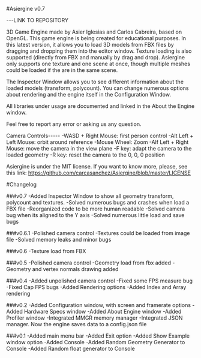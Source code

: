 #Asiergine v0.7

---LINK TO REPOSITORY

3D Game Engine made by Asier Iglesias and Carlos Cabreira, based on OpenGL.
This game engine is being created for educational purposes. In this latest version, it allows you to load
3D models from FBX files by dragging and dropping them into the editor window. Texture loading is also
supported (directly from FBX and manually by drag and drop). Asiergine only supports one texture and one scene at once, 
though multiple meshes could be loaded if the are in the same scene.

The Inspector Window allows you to see different information about the loaded models (transform, polycount).
You can change numerous options about rendering and the engine itself in the Configuration Window. 

All libraries under usage are documented and linked in the About the Engine window.

Feel free to report any error or asking us any question. 

Camera Controls-----
-WASD + Right Mouse: first person control
-Alt Left + Left Mouse: orbit around reference
-Mouse Wheel: Zoom
-Alf Left + Right Mouse: move the camera in the view plane
-F key: adapt the camera to the loaded geometry
-R key: reset the camera to the 0, 0, 0 position


Asiergine is under the MIT license. If you want to know more, please, see this link:
https://github.com/carcasanchez/Asiergine/blob/master/LICENSE

#Changelog

###v0.7
-Added Inspector Window to show all geometry transform, polycount and textures.
-Solved numerous bugs and crashes when load a FBX file
-Reorganized code to be more human readable
-Solved camera bug when its aligned to the Y axis
-Solved numerous little load and save bugs

###v0.6.1
-Polished camera control
-Textures could be loaded from image file 
-Solved memory leaks and minor bugs

###v0.6
-Texture load from FBX

###v0.5
-Polished camera control
-Geometry load from fbx added
-Geometry and vertex normals drawing added

###v0.4
-Added unpolished camera control
-Fixed some FPS measure bug
-Fixed Cap FPS bugs
-Added Rendering options
-Added Index and Array rendering


###v0.2
-Added Configuration window, with screen and framerate options 
-Added Hardware Specs window
-Added About Engine window
-Added Profiler window
-Integrated MMGR memory manager
-Integrated JSON manager. Now the engine saves data to a config.json file

###v0.1
-Added main menu bar
-Added Exit option
-Added Show Example window option
-Added Console
-Added Random Geometry Generator to Console
-Added Random float generator to Console